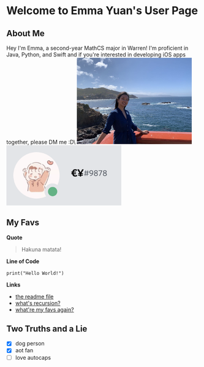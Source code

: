 # Welcome to Emma Yuan's User Page

## About Me
Hey I'm Emma, a second-year MathCS major in Warren! I'm proficient in Java, Python, and Swift and if you're interested in developing iOS apps together, please DM me :D\\
<img src="pic_profile.jpeg"
     alt="profile pic"
     width = 300px />\
<img src="pic_discord.png"
     alt="discord pic"
     width = 300px />

## My Favs 

**Quote**
> Hakuna matata!

**Line of Code**
```
print("Hello World!")
```

**Links**
- [the readme file](README.md)
- [what's recursion?](https://www.google.com/search?q=recursion&oq=recursion&aqs=chrome..69i57j0i20i263i433j0i131i433j46i433j0i131i433l3j0l2j0i131i433.3320j1j1&sourceid=chrome&ie=UTF-8)
- [what're my favs again?](#my-favorites)

## Two Truths and a Lie
- [x] dog person
- [x] aot fan
- [ ] love autocaps
